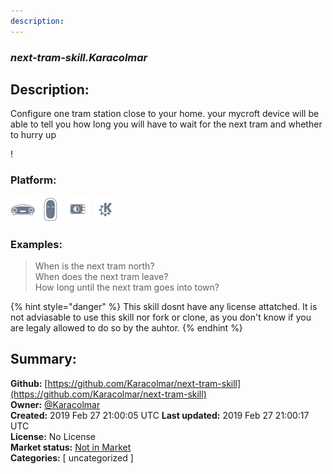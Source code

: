 ```yaml
---
description: 
---
```


### _next-tram-skill.Karacolmar_  
## Description:  
Configure one tram station close to your home. your mycroft device will be able to tell you how long you will have to wait for the next tram and whether to hurry up

!  
  
  
### Platform:  
 ![Mark I](../.gitbook/assets/mark-1-icon.png)  ![Mark II](../.gitbook/assets/mark-2-icon.png)  ![Picroft](../.gitbook/assets/picroft-icon.png)  ![plasmoid](../.gitbook/assets/kde.png)   
### Examples:  
> When is the next tram north?  
> When does the next tram leave?  
> How long until the next tram goes into town?  
  
{% hint style="danger" %}
This skill dosnt have any license attatched. It is not adviasable to use this skill nor fork or clone, as you don't know if you are legaly allowed to do so by the auhtor.
{% endhint %}
  
## Summary:  
**Github:** [https://github.com/Karacolmar/next-tram-skill](https://github.com/Karacolmar/next-tram-skill)  
**Owner:** [@Karacolmar](https://github.com/Karacolmar)  
**Created:** 2019 Feb 27 21:00:05 UTC  **Last updated:** 2019 Feb 27 21:00:17 UTC  
**License:** No License  
**Market status:** [Not in Market](https://market.mycroft.ai/skill/)  
**Categories:** [ uncategorized ]   
